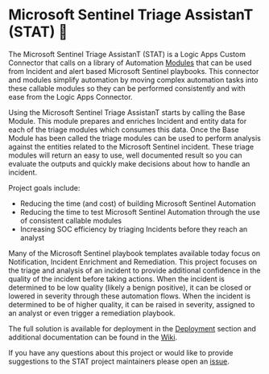 # Microsoft Sentinel Triage AssistanT (STAT) :hospital:

The Microsoft Sentinel Triage AssistanT (STAT) is a Logic Apps Custom Connector that calls on a library of Automation [Modules](/Modules/) that can be used from Incident and alert based Microsoft Sentinel playbooks.  This connector and modules simplify automation by moving complex automation tasks into these callable modules so they can be performed consistently and with ease from the Logic Apps Connector.

Using the Microsoft Sentinel Triage AssistanT starts by calling the Base Module.  This module prepares and enriches Incident and entity data for each of the triage modules which consumes this data.  Once the Base Module has been called the triage modules can be used to perform analysis against the entities related to the Microsoft Sentinel incident.  These triage modules will return an easy to use, well documented result so you can evaluate the outputs and quickly make decisions about how to handle an incident.

Project goals include:

* Reducing the time (and cost) of building Microsoft Sentinel Automation
* Reducing the time to test Microsoft Sentinel Automation through the use of consistent callable modules
* Increasing SOC efficiency by triaging Incidents before they reach an analyst

Many of the Microsoft Sentinel playbook templates available today focus on Notification, Incident Enrichment and Remediation.  This project focuses on the triage and analysis of an incident to provide additional confidence in the quality of the incident before taking actions.  When the incident is determined to be low quality (likely a benign positive), it can be closed or lowered in severity through these automation flows.  When the incident is determined to be of higher quality, it can be raised in severity, assigned to an analyst or even trigger a remediation playbook.

The full solution is available for deployment in the [Deployment](/Deploy/) section and additional documentation can be found in the [Wiki](https://github.com/briandelmsft/SentinelAutomationModules/wiki).

If you have any questions about this project or would like to provide suggestions to the STAT project maintainers please open an [issue](https://github.com/briandelmsft/SentinelAutomationModules/issues/new/choose).
